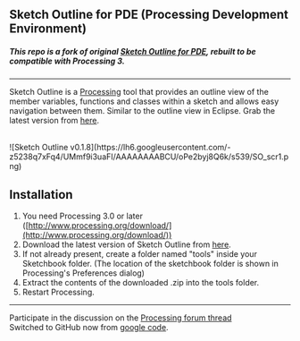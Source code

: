 ## Sketch Outline for PDE (Processing Development Environment)

##### This repo is a fork of original [Sketch Outline for PDE](https://github.com/Manindra29/Sketch-Outline), rebuilt to be compatible with Processing 3.
-----------------------------------------------------------

Sketch Outline is a [Processing](http://www.processing.org) tool that provides an outline view of the member variables, functions and classes within a sketch and allows easy navigation between them. 
Similar to the outline view in Eclipse. 
Grab the latest version from [here](https://github.com/Simplifier/Sketch-Outline/tree/master/distribution).

<br/>
![Sketch Outline v0.1.8](https://lh6.googleusercontent.com/-z5238q7xFq4/UMmf9i3uaFI/AAAAAAAABCU/oPe2byj8Q6k/s539/SO_scr1.png)
<br/>


## Installation

1. You need Processing 3.0 or later ([http://www.processing.org/download/](http://www.processing.org/download/))
2. Download the latest version of Sketch Outline from [here](https://github.com/Simplifier/Sketch-Outline/tree/master/distribution).
3. If not already present, create a folder named "tools" inside your Sketchbook folder. (The location of the sketchbook folder is shown in Processing's Preferences dialog)
4. Extract the contents of the downloaded .zip into the tools folder.
5. Restart Processing.

------------------------------------------------------------------------------------
Participate in the discussion on the [Processing forum thread](https://forum.processing.org/topic/sketch-outline-new-processing-tool-announcement)
<br>
Switched to GitHub now from [google code](http://code.google.com/p/sketch-outline/).
